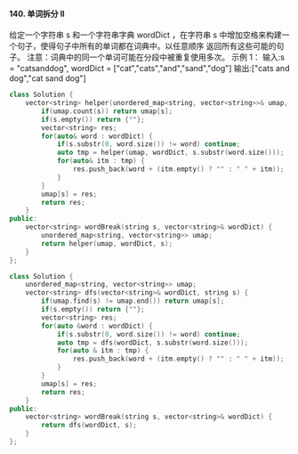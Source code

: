 
#### 140. 单词拆分 II
给定一个字符串 s 和一个字符串字典 wordDict ，在字符串 s 中增加空格来构建一个句子，使得句子中所有的单词都在词典中。以任意顺序 返回所有这些可能的句子。
注意：词典中的同一个单词可能在分段中被重复使用多次。
示例 1：
输入:s = "catsanddog", wordDict = ["cat","cats","and","sand","dog"]
输出:["cats and dog","cat sand dog"]
```c++
class Solution {
    vector<string> helper(unordered_map<string, vector<string>>& umap, vector<string>& wordDict, string s) {
        if(umap.count(s)) return umap[s];
        if(s.empty()) return {""};
        vector<string> res;
        for(auto& word : wordDict) {
            if(s.substr(0, word.size()) != word) continue;
            auto tmp = helper(umap, wordDict, s.substr(word.size()));
            for(auto& itm : tmp) {
                res.push_back(word + (itm.empty() ? "" : " " + itm)); 
            }
        }
        umap[s] = res;
        return res;
    }
public:
    vector<string> wordBreak(string s, vector<string>& wordDict) {
        unordered_map<string, vector<string>> umap;
        return helper(umap, wordDict, s);
    }
};
```
```c++
class Solution {
    unordered_map<string, vector<string>> umap;
    vector<string> dfs(vector<string>& wordDict, string s) {
        if(umap.find(s) != umap.end()) return umap[s];
        if(s.empty()) return {""};
        vector<string> res;
        for(auto &word : wordDict) {
            if(s.substr(0, word.size()) != word) continue;
            auto tmp = dfs(wordDict, s.substr(word.size()));
            for(auto & itm : tmp) {
                res.push_back(word + (itm.empty() ? "" : " " + itm));
            }
        }
        umap[s] = res;
        return res;
    }
public:
    vector<string> wordBreak(string s, vector<string>& wordDict) {
        return dfs(wordDict, s);
    }
};
```